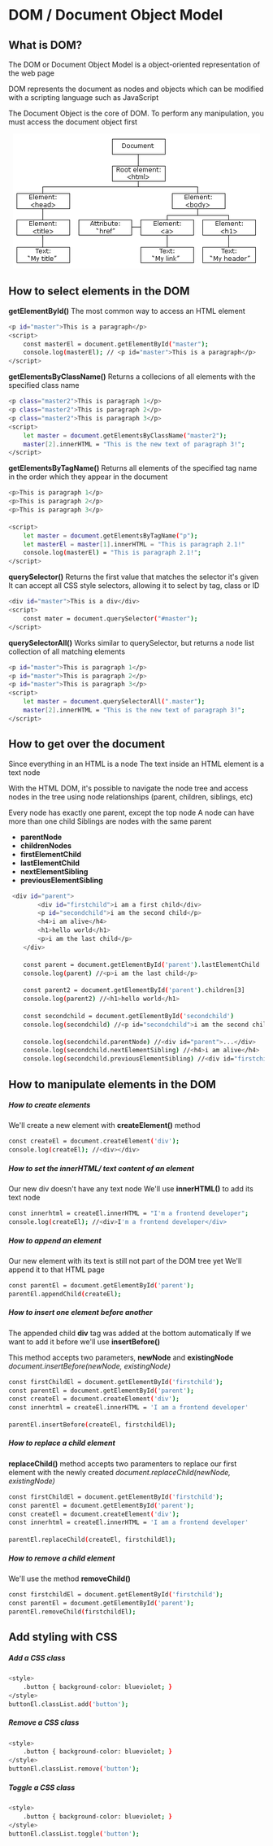# DOM / Document Object Model

## What is DOM?

The DOM or Document Object Model is a object-oriented representation of the web page

DOM represents the document as nodes and objects which can be modified with a scripting language such as JavaScript

The Document Object is the core of DOM. To perform any manipulation, you must access the document object first

<p align="center">
	<img src="../Images/DOM_1.png" alt="DOM structure" />
</p>


## How to select elements in the DOM

**getElementById()**
The most common way to access an HTML element

```sh
<p id="master">This is a paragraph</p>
<script>
	const masterEl = document.getElementById("master");
	console.log(masterEl); // <p id="master">This is a paragraph</p>
</script>
```


**getElementsByClassName()**
Returns a collecions of all elements with the specified class name

```sh
<p class="master2">This is paragraph 1</p>
<p class="master2">This is paragraph 2</p>
<p class="master2">This is paragraph 3</p>
<script>
	let master = document.getElementsByClassName("master2");
	master[2].innerHTML = "This is the new text of paragraph 3!";
</script>
```


**getElementsByTagName()**
Returns all elements of the specified tag name in the order which they appear in the document

```sh
<p>This is paragraph 1</p>
<p>This is paragraph 2</p>
<p>This is paragraph 3</p>

<script>
	let master = document.getElementsByTagName("p");
	let masterEl = master[1].innerHTML = "This is paragraph 2.1!"
	console.log(masterEl) = "This is paragraph 2.1!";
</script>
```


**querySelector()**
Returns the first value that matches the selector it's given
It can accept all CSS style selectors, allowing it to select by tag, class or ID

```sh
<div id="master">This is a div</div>
<script>
	const mater = document.querySelector("#master");
</script>
```


**querySelectorAll()**
Works similar to querySelector, but returns a node list collection of all matching elements
```sh
<p id="master">This is paragraph 1</p>
<p id="master">This is paragraph 2</p>
<p id="master">This is paragraph 3</p>
<script>
	let master = document.querySelectorAll(".master");
	master[2].innerHTML = "This is the new text of paragraph 3!";
</script>
```


## How to get over the document
Since everything in an HTML is a node
The text inside an HTML element is a text node

With the HTML DOM, it's possible to navigate the node tree and access nodes in the tree using node relationships (parent, children, siblings, etc)

Every node has exactly one parent, except the top node
A node can have more than one child
Siblings are nodes with the same parent

- **parentNode**
- **childrenNodes**
- **firstElementChild**
- **lastElementChild**
- **nextElementSibling**
- **previousElementSibling**

```sh
 <div id="parent">
        <div id="firstchild">i am a first child</div>
        <p id="secondchild">i am the second child</p>
        <h4>i am alive</h4>
        <h1>hello world</h1>
        <p>i am the last child</p>
    </div>  
    
    const parent = document.getElementById('parent').lastElementChild
    console.log(parent) //<p>i am the last child</p>
    
    const parent2 = document.getElementById('parent').children[3]
    console.log(parent2) //<h1>hello world</h1>
    
    const secondchild = document.getElementById('secondchild')
    console.log(secondchild) //<p id="secondchild">i am the second child</p>
    
    console.log(secondchild.parentNode) //<div id="parent">...</div>
    console.log(secondchild.nextElementSibling) //<h4>i am alive</h4>
    console.log(secondchild.previousElementSibling) //<div id="firstchild">i am a first child</div>
```

## How to manipulate elements in the DOM

##### How to create elements
We'll create a new element with **createElement()** method

```sh
const createEl = document.createElement('div');
console.log(createEl); //<div></div>
```


##### How to set the innerHTML/ text content of an element
Our new div doesn't have any text node
We'll use **innerHTML()** to add its text node

```sh
const innerhtml = createEl.innerHTML = "I'm a frontend developer";
console.log(createEl); //<div>I'm a frontend developer</div>
```


##### How to append an element
Our new element with its text is still not part of the DOM tree yet
We'll append it to that HTML page

```sh
const parentEl = document.getElementById('parent');
parentEl.appendChild(createEl);
```


##### How to insert one element before another
The appended child **div** tag was added at the bottom automatically
If we want to add it before we'll use **insertBefore()**

This method accepts two parameters, **newNode** and **existingNode**
*document.insertBefore(newNode, existingNode)*

```sh
const firstChildEl = document.getElementById('firstchild');
const parentEl = document.getElementById('parent');
const createEl = document.createElement('div');
const innerhtml = createEl.innerHTML = 'I am a frontend developer'

parentEl.insertBefore(createEl, firstchildEl);
```


##### How to replace a child element
**replaceChild()** method accepts two paramenters to replace our first element with the newly created
*document.replaceChild(newNode, existingNode)*

```sh
const firstChildEl = document.getElementById('firstchild');
const parentEl = document.getElementById('parent');
const createEl = document.createElement('div');
const innerhtml = createEl.innerHTML = 'I am a frontend developer'

parentEl.replaceChild(createEl, firstchildEl);
```


##### How to remove a child element
We'll use the method **removeChild()**

```sh
const firstchildEl = document.getElementById('firstchild');
const parentEl = document.getElementById('parent');
parentEl.removeChild(firstchildEl);
```


## Add styling with CSS

##### Add a CSS class
```sh
<style>
	.button { background-color: blueviolet; }
</style>
buttonEl.classList.add('button');
```

##### Remove a CSS class
```sh
<style>
	.button { background-color: blueviolet; }
</style>
buttonEl.classList.remove('button');
```

##### Toggle a CSS class
```sh
<style>
	.button { background-color: blueviolet; }
</style>
buttonEl.classList.toggle('button');
```
